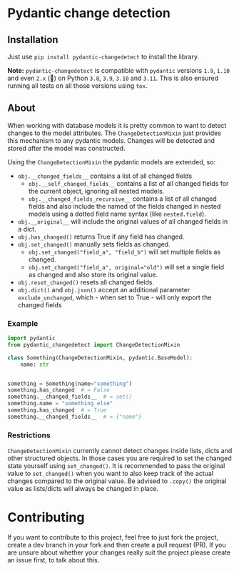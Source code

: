 # Pydantic change detection

## Installation

Just use `pip install pydantic-changedetect` to install the library.

**Note:** `pydantic-changedetect` is compatible with `pydantic` versions `1.9`, `1.10` and even `2.x` (🥳) on
Python `3.8`, `3.9`, `3.10` and `3.11`. This is also ensured running all tests on all those versions
using `tox`.

## About

When working with database models it is pretty common to want to detect changes
to the model attributes. The `ChangeDetectionMixin` just provides this mechanism
to any pydantic models. Changes will be detected and stored after the model
was constructed.

Using the `ChangeDetectionMixin` the pydantic models are extended, so:
* `obj.__changed_fields__` contains a list of all changed fields
  - `obj.__self_changed_fields__` contains a list of all changed fields for the
    current object, ignoring all nested models.
  - `obj.__changed_fields_recursive__` contains a list of all changed fields and
    also include the named of the fields changed in nested models using a
    dotted field name syntax (like `nested.field`).
* `obj.__original__` will include the original values of all changed fields in
  a dict.
* `obj.has_changed()` returns True if any field has changed.
* `obj.set_changed()` manually sets fields as changed.
  - `obj.set_changed("field_a", "field_b")` will set multiple fields as changed.
  - `obj.set_changed("field_a", original="old")` will set a single field as
    changed and also store its original value.
* `obj.reset_changed()` resets all changed fields.
* `obj.dict()` and `obj.json()` accept an additional parameter
  `exclude_unchanged`, which - when set to True - will only export the
  changed fields

### Example

```python
import pydantic
from pydantic_changedetect import ChangeDetectionMixin

class Something(ChangeDetectionMixin, pydantic.BaseModel):
    name: str


something = Something(name="something")
something.has_changed  # = False
something.__changed_fields__  # = set()
something.name = "something else"
something.has_changed  # = True
something.__changed_fields__  # = {"name"}
```

### Restrictions

`ChangeDetectionMixin` currently cannot detect changes inside lists, dicts and
other structured objects. In those cases you are required to set the changed
state yourself using `set_changed()`. It is recommended to pass the original
value to `set_changed()` when you want to also keep track of the actual changes
compared to the original value. Be advised to `.copy()` the original value
as lists/dicts will always be changed in place.

# Contributing

If you want to contribute to this project, feel free to just fork the project,
create a dev branch in your fork and then create a pull request (PR). If you
are unsure about whether your changes really suit the project please create an
issue first, to talk about this.
